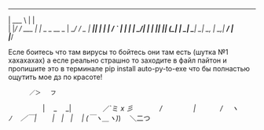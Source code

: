 ______        _                 
| ___ \      | |                
| |_/ /  ___ | |_  _   _   __ _ 
|  __/  / _ \| __|| | | | / _` |
| |    |  __/| |_ | |_| || (_| |
\_|     \___| \__| \__, | \__,_|
                    __/ |       
                   |___/   

Есле боитесь что там вирусы то бойтесь они там есть (шутка №1 хахахахах) а есле реально страшно то заходите в файл пайтон и пропишите это в терминале pip install auto-py-to-exe что бы полнастью ощутить мое дз по красоте!

          ／＞　 フ
　　　　　| 　_　 _|
　 　　　／`ミ _x 彡
　　 　 /　　　 　 |
　　　 /　 ヽ　　 ﾉ
　／￣|　　 |　|　|
　| (￣ヽ＿_ヽ_)_)
　＼二つ
